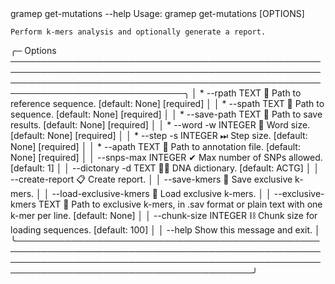 <div class="termy" data-termynal data-ty-macos data-ty-title="shell"><span data-ty="input" data-ty-prompt="$">gramep get-mutations --help</span><span data-ty>                                                                                                                                                                                              
    Usage: gramep get-mutations [OPTIONS]                                                                                                                                                        
                                                                                                                                                                                                 
    Perform k-mers analysis and optionally generate a report.                                                                                                                                    
                                                                                                                                                                                                 
   ╭─ Options ──────────────────────────────────────────────────────────────────────────────────────────────────────────────────────────────────────────────────────────────────────────────────╮
   │ *  --rpath                         TEXT     📂 Path to reference sequence. [default: None] [required]                                                                                      │
   │ *  --spath                         TEXT     📂 Path to sequence. [default: None] [required]                                                                                                │
   │ *  --save-path                     TEXT     📂 Path to save results. [default: None] [required]                                                                                            │
   │ *  --word                  -w      INTEGER  📝 Word size. [default: None] [required]                                                                                                       │
   │ *  --step                  -s      INTEGER  ⏭ Step size. [default: None] [required]                                                                                                        │
   │ *  --apath                         TEXT     📂 Path to annotation file. [default: None] [required]                                                                                         │
   │    --snps-max                      INTEGER  ✔ Max number of SNPs allowed. [default: 1]                                                                                                     │
   │    --dictonary             -d      TEXT     🧬📖 DNA dictionary. [default: ACTG]                                                                                                           │
   │    --create-report                          📋 Create report.                                                                                                                              │
   │    --save-kmers                             💾 Save exclusive k-mers.                                                                                                                      │
   │    --load-exclusive-kmers                   📂 Load exclusive k-mers.                                                                                                                      │
   │    --exclusive-kmers               TEXT     📂 Path to exclusive k-mers, in .sav format or plain text with one k-mer per line. [default: None]                                             │
   │    --chunk-size                    INTEGER  ⛓ Chunk size for loading sequences. [default: 100]                                                                                             │
   │    --help                                   Show this message and exit.                                                                                                                    │
   ╰────────────────────────────────────────────────────────────────────────────────────────────────────────────────────────────────────────────────────────────────────────────────────────────╯
   
   <br></span></div>
